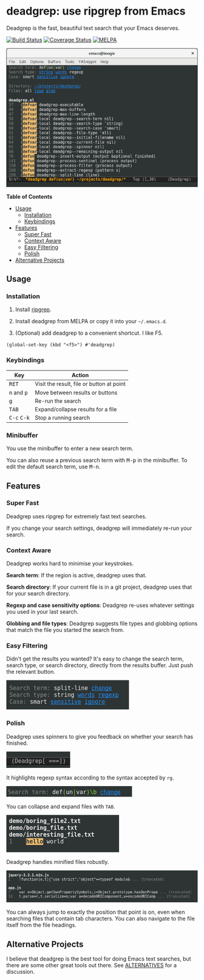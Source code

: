 # deadgrep: use ripgrep from Emacs

Deadgrep is the fast, beautiful text search that your Emacs
deserves.

 [![Build Status](https://travis-ci.org/Wilfred/deadgrep.svg?branch=master)](https://travis-ci.org/Wilfred/deadgrep) [![Coverage Status](https://coveralls.io/repos/github/Wilfred/deadgrep/badge.svg?branch=master)](https://coveralls.io/github/Wilfred/deadgrep?branch=master) [![MELPA](http://www.melpa.org/packages/deadgrep-badge.svg)](http://www.melpa.org/#/deadgrep)

![screenshot](docs/deadgrep_screenshot.png)

<!-- markdown-toc start - Don't edit this section. Run M-x markdown-toc-generate-toc again -->
**Table of Contents**

- [Usage](#usage)
    - [Installation](#installation)
    - [Keybindings](#keybindings)
- [Features](#features)
    - [Super Fast](#super-fast)
    - [Context Aware](#context-aware)
    - [Easy Filtering](#easy-filtering)
    - [Polish](#polish)
- [Alternative Projects](#alternative-projects)

<!-- markdown-toc end -->

## Usage

### Installation

1. Install [ripgrep](https://github.com/BurntSushi/ripgrep).

2. Install deadgrep from MELPA or copy it into your `~/.emacs.d`.

3. (Optional) add deadgrep to a convenient shortcut. I like F5.

``` emacs-lisp
(global-set-key (kbd "<f5>") #'deadgrep)
```

### Keybindings

| Key                           | Action                                    |
| ---                           | ---                                       |
| <kbd>RET</kbd>                | Visit the result, file or button at point |
| <kbd>n</kbd> and <kbd>p</kbd> | Move between results or buttons           |
| <kbd>g</kbd>                  | Re-run the search                         |
| <kbd>TAB</kbd>                | Expand/collapse results for a file        |
| <kbd>C-c</kbd> <kbd>C-k</kbd> | Stop a running search                     |

### Minibuffer

You use the minibuffer to enter a new search term.

You can also reuse a previous search term with <kbd>M-p</kbd> in the
minibuffer. To edit the default search term, use <kbd>M-n</kbd>.

## Features

### Super Fast

Deadgrep uses ripgrep for extremely fast text searches.

If you change your search settings, deadgrep will immediately re-run
your search.

### Context Aware

Deadgrep works hard to minimise your keystrokes.

**Search term**: If the region is active, deadgrep uses that.

**Search directory**: If your current file is in a git project,
deadgrep uses that for your search directory.

**Regexp and case sensitivity options**: Deadgrep re-uses whatever
settings you used in your last search.

**Globbing and file types**: Deadgrep suggests file types and globbing
options that match the file you started the search from.

### Easy Filtering

Didn't get the results you wanted? It's easy to change the search
term, search type, or search directory, directly from the results
buffer. Just push the relevant button.

![screenshot](docs/deadgrep_filters.png)

### Polish

Deadgrep uses spinners to give you feedback on whether your search has
finished.

![screenshot](docs/deadgrep_spinner.png)

It highlights regexp syntax according to the syntax accepted by `rg`.

![screenshot](docs/deadgrep_highlight.png)

You can collapse and expand files with `TAB`.

![screenshot](docs/deadgrep_collapsed.png)

Deadgrep handles minified files robustly.

![screenshot](docs/deadgrep_truncated.png)

You can always jump to exactly the position that point is on, even
when searching files that contain tab characters. You can also
navigate to the file itself from the file headings.

## Alternative Projects

I believe that deadgrep is the best tool for doing Emacs text
searches, but there are some other great tools out there. See
[ALTERNATIVES](docs/ALTERNATIVES.md) for a discussion.
